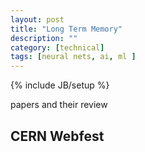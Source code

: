 ```yaml
---
layout: post
title: "Long Term Memory"
description: ""
category: [technical]
tags: [neural nets, ai, ml ]
---
```

{% include JB/setup %}

papers and their review 

## CERN Webfest 


